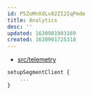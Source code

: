 ```yaml
---
id: P5ZoMnXdLv02ZI2IqPmde
title: Analytics
desc: ''
updated: 1630901903169
created: 1630901725318
---
```



- [src/telemetry](https://github.com/dendronhq/dendron/blob/fe83a99d11feffb0c588a5ae3b23b73b6283c851/packages/plugin-core/src/telemetry.ts#L19-L19)
```ts
setupSegmentClient {
    ...
}
```
